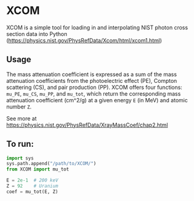 # XCOM

XCOM is a simple tool for loading in and interpolating NIST photon cross section data into Python (https://physics.nist.gov/PhysRefData/Xcom/html/xcom1.html)

## Usage

The mass attenuation coefficient is expressed as a sum of the mass attenuation coefficients from the photoelectric effect (PE), Compton scattering (CS), and pair production (PP). XCOM offers four functions: `mu_PE`, `mu_CS`, `mu_PP`, and `mu_tot`, which return the corresponding mass attenuation coefficient (cm^2/g) at a given energy `E` (in MeV) and atomic number `Z`.

See more at https://physics.nist.gov/PhysRefData/XrayMassCoef/chap2.html

## To run:

```python
import sys
sys.path.append("/path/to/XCOM/")
from XCOM import mu_tot

E = 2e-1  # 200 keV
Z = 92    # Uranium
coef = mu_tot(E, Z)
```
